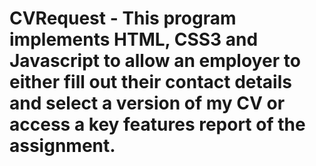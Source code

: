 # CVRequest - This program implements HTML, CSS3 and Javascript to allow an employer to either fill out their contact details and select a version of my CV or access a key features report of the assignment. 
